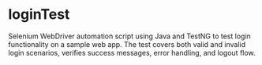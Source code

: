 # loginTest
Selenium WebDriver automation script using Java and TestNG to test login functionality on a sample web app. The test covers both valid and invalid login scenarios, verifies success messages, error handling, and logout flow.
